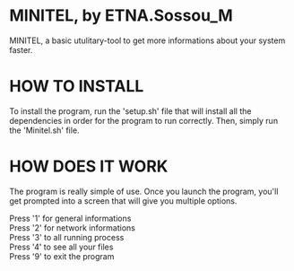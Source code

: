 # MINITEL, by ETNA.Sossou_M

MINITEL, a basic utulitary-tool to get more informations about your system faster.

# HOW TO INSTALL

To install the program, run the 'setup.sh' file that will install all the dependencies 
in order for the program to run correctly. Then, simply run the 'Minitel.sh' file.

# HOW DOES IT WORK

The program is really simple of use. Once you launch the program, you'll get prompted into a screen that will give you multiple options. <br>

Press '1' for general informations <br>
Press '2' for network informations <br>
Press '3' to all running process <br>
Press '4' to see all your files <br>
Press '9' to exit the program <br>

